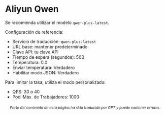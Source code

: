 # Aliyun Qwen

Se recomienda utilizar el modelo `qwen-plus-latest`.

Configuración de referencia:

- Servicio de traducción: `qwen-plus-latest`  
- URL base: mantener predeterminado  
- Clave API: tu clave API  
- Tiempo de espera (segundos): 500  
- Temperatura: 0.0  
- Enviar temperatura: Verdadero  
- Habilitar modo JSON: Verdadero

Para limitar la tasa, utiliza el modo personalizado:
- QPS: 30 o 40
- Pool Máx. de Trabajadores: 1000

<div align="right"> 
<h6><small>Parte del contenido de esta página ha sido traducido por GPT y puede contener errores.</small></h6>